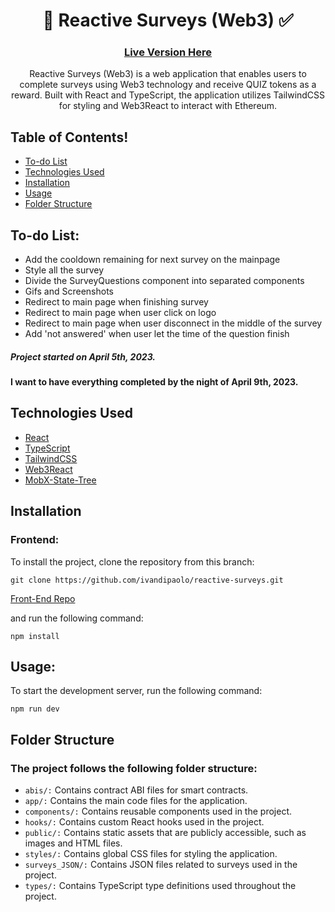<h1 align="center">📝 Reactive Surveys (Web3) ✅</h1>

<h3 align='center'>

  [Live Version Here](https://reactive-surveys.vercel.app/)

</h3>

<p align='center'>
Reactive Surveys (Web3) is a web application that enables users to complete surveys using Web3 technology and receive QUIZ tokens as a reward. Built with React and TypeScript, the application utilizes TailwindCSS for styling and Web3React to interact with Ethereum.
<p>

## Table of Contents!

- [To-do List](#To-do-List)
- [Technologies Used](#technologies-used)
- [Installation](#installation)
- [Usage](#usage)
- [Folder Structure](#folder-structure)

## To-do List:
- Add the cooldown remaining  for next survey on the mainpage
- Style all the survey
- Divide the SurveyQuestions component into separated components
- Gifs and Screenshots
- Redirect to main page when finishing survey
- Redirect to main page when user click on logo
- Redirect to main page when user disconnect in the middle of the survey
- Add 'not answered' when user let the time of the question finish
##### Project started on April 5th, 2023.
#### I want to have everything completed by the night of April 9th, 2023.

## Technologies Used

- [React](https://reactjs.org/)
- [TypeScript](https://www.typescriptlang.org/)
- [TailwindCSS](https://tailwindcss.com/)
- [Web3React](https://github.com/Uniswap/web3-react)
- [MobX-State-Tree](https://mobx-state-tree.js.org/intro/welcome)

## Installation

### Frontend:

To install the project, clone the repository from this branch:
```
git clone https://github.com/ivandipaolo/reactive-surveys.git
```
[Front-End Repo](https://github.com/ivandipaolo/reactive-surveys.git)

and run the following command:

```
npm install
```


## Usage:
To start the development server, run the following command:
```
npm run dev
```


## Folder Structure
### The project follows the following folder structure:

- `abis/:` Contains contract ABI files for smart contracts.
- `app/:` Contains the main code files for the application.
- `components/:` Contains reusable components used in the project.
- `hooks/:` Contains custom React hooks used in the project.
- `public/:` Contains static assets that are publicly accessible, such as images and HTML files.
- `styles/:` Contains global CSS files for styling the application.
- `surveys_JSON/:` Contains JSON files related to surveys used in the project.
- `types/:` Contains TypeScript type definitions used throughout the project.
